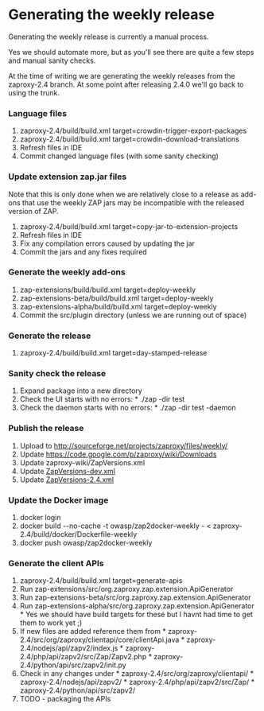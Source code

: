 # Generating the weekly release

Generating the weekly release is currently a manual process.

Yes we should automate more, but as you'll see there are quite a few steps and manual sanity checks.

At the time of writing we are generating the weekly releases from the zaproxy-2.4 branch. At some point after releasing 2.4.0 we'll go back to using the trunk.

### Language files
  1. zaproxy-2.4/build/build.xml target=crowdin-trigger-export-packages
  1. zaproxy-2.4/build/build.xml target=crowdin-download-translations
  1. Refresh files in IDE
  1. Commit changed language files (with some sanity checking)
### Update extension zap.jar files
Note that this is only done when we are relatively close to a release as add-ons that use the weekly ZAP jars may be incompatible with the released version of ZAP.
  1. zaproxy-2.4/build/build.xml target=copy-jar-to-extension-projects
  1. Refresh files in IDE
  1. Fix any compilation errors caused by updating the jar
  1. Commit the jars and any fixes required
### Generate the weekly add-ons
  1. zap-extensions/build/build.xml target=deploy-weekly
  1. zap-extensions-beta/build/build.xml target=deploy-weekly
  1. zap-extensions-alpha/build/build.xml target=deploy-weekly
  1. Commit the src/plugin directory (unless we are running out of space)
### Generate the release
  1. zaproxy-2.4/build/build.xml target=day-stamped-release
### Sanity check the release
  1. Expand package into a new directory
  1. Check the UI starts with no errors:
    * ./zap -dir test
  1. Check the daemon starts with no errors:
    * ./zap -dir test -daemon
### Publish the release
  1. Upload to http://sourceforge.net/projects/zaproxy/files/weekly/
  1. Update https://code.google.com/p/zaproxy/wiki/Downloads
  1. Update zaproxy-wiki/ZapVersions.xml
  1. Update [ZapVersions-dev.xml](https://github.com/zaproxy/zap-admin/blob/master/ZapVersions-dev.xml)
  1. Update [ZapVersions-2.4.xml](https://github.com/zaproxy/zap-admin/blob/master/ZapVersions-2.4.xml)
### Update the Docker image
  1. docker login
  1. docker build --no-cache -t owasp/zap2docker-weekly - < zaproxy-2.4/build/docker/Dockerfile-weekly
  1. docker push owasp/zap2docker-weekly
### Generate the client APIs
  1. zaproxy-2.4/build/build.xml target=generate-apis
  1. Run zap-extensions/src/org.zaproxy.zap.extension.ApiGenerator
  1. Run zap-extensions-beta/src/org.zaproxy.zap.extension.ApiGenerator
  1. Run zap-extensions-alpha/src/org.zaproxy.zap.extension.ApiGenerator
    * Yes we should have build targets for these but I havnt had time to get them to work yet ;)
  1. If new files are added reference them from
    * zaproxy-2.4/src/org/zaproxy/clientapi/core/clientApi.java
    * zaproxy-2.4/nodejs/api/zapv2/index.js
    * zaproxy-2.4/php/api/zapv2/src/Zap/Zapv2.php
    * zaproxy-2.4/python/api/src/zapv2/init.py
  1. Check in any changes under
    * zaproxy-2.4/src/org/zaproxy/clientapi/
    * zaproxy-2.4/nodejs/api/zapv2/
    * zaproxy-2.4/php/api/zapv2/src/Zap/
    * zaproxy-2.4/python/api/src/zapv2/
  1. TODO - packaging the APIs